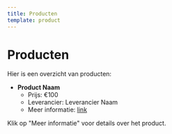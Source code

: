 ```yaml
---
title: Producten
template: product
---
```


# Producten

Hier is een overzicht van producten:

- **Product Naam**
  - Prijs: €100
  - Leverancier: Leverancier Naam
  - Meer informatie: [link](https://www.example.com)

Klik op "Meer informatie" voor details over het product.
